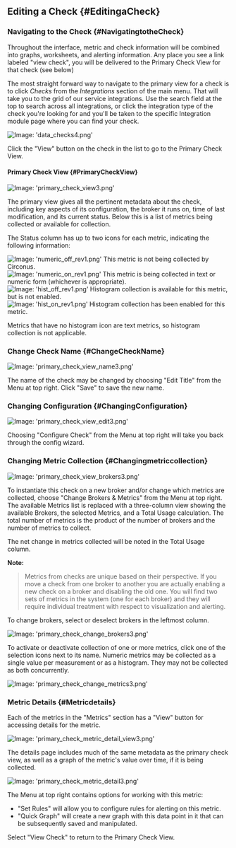 ## Editing a Check {#EditingaCheck}

### Navigating to the Check {#NavigatingtotheCheck}
Throughout the interface, metric and check information will be combined into graphs, worksheets, and alerting information.  Any place you see a link labeled "view check", you will be delivered to the Primary Check View for that check (see below)

The most straight forward way to navigate to the primary view for a check is to click _Checks_ from the _Integrations_ section of the main menu. That will take you to the grid of our service integrations. Use the search field at the top to search across all integrations, or click the integration type of the check you're looking for and you'll be taken to the specific Integration module page where you can find your check.

![Image: 'data_checks4.png'](/images/circonus/data_checks4.png)

Click the "View" button on the check in the list to go to the Primary Check View.


#### Primary Check View {#PrimaryCheckView}
![Image: 'primary_check_view3.png'](/images/circonus/primary_check_view3.png)

The primary view gives all the pertinent metadata about the check, including key aspects of its configuration, the broker it runs on, time of last modification, and its current status. Below this is a list of metrics being collected or available for collection.

The Status column has up to two icons for each metric, indicating the following information:

![Image: 'numeric_off_rev1.png'](/images/circonus/numeric_off_rev1.png) This metric is not being collected by Circonus.  
![Image: 'numeric_on_rev1.png'](/images/circonus/numeric_on_rev1.png) This metric is being collected in text or numeric form (whichever is appropriate).  
![Image: 'hist_off_rev1.png'](/images/circonus/hist_off_rev1.png) Histogram collection is available for this metric, but is not enabled.  
![Image: 'hist_on_rev1.png'](/images/circonus/hist_on_rev1.png) Histogram collection has been enabled for this metric.

Metrics that have no histogram icon are text metrics, so histogram collection is not applicable.

### Change Check Name {#ChangeCheckName}
![Image: 'primary_check_view_name3.png'](/images/circonus/primary_check_view_name3.png)

The name of the check may be changed by choosing "Edit Title" from the Menu at top right.  Click "Save" to save the new name.


### Changing Configuration {#ChangingConfiguration}
![Image: 'primary_check_view_edit3.png'](/images/circonus/primary_check_view_edit3.png)

Choosing "Configure Check" from the Menu at top right will take you back through the config wizard.


### Changing Metric Collection {#Changingmetriccollection}
![Image: 'primary_check_view_brokers3.png'](/images/circonus/primary_check_view_brokers3.png)

To instantiate this check on a new broker and/or change which metrics are collected, choose "Change Brokers & Metrics" from the Menu at top right. The available Metrics list is replaced with a three-column view showing the available Brokers, the selected Metrics, and a Total Usage calculation. The total number of metrics is the product of the number of brokers and the number of metrics to collect.

The net change in metrics collected will be noted in the Total Usage column.

**Note:**
> Metrics from checks are unique based on their perspective.  If you move a check from one broker to another you are actually enabling a new check on a broker and disabling the old one.  You will find two sets of metrics in the system (one for each broker) and they will require individual treatment with respect to visualization and alerting.

To change brokers, select or deselect brokers in the leftmost column.

![Image: 'primary_check_change_brokers3.png'](/images/circonus/primary_check_change_brokers3.png)

To activate or deactivate collection of one or more metrics, click one of the selection icons next to its name. Numeric metrics may be collected as a single value per measurement or as a histogram. They may not be collected as both concurrently.

![Image: 'primary_check_change_metrics3.png'](/images/circonus/primary_check_change_metrics3.png)


### Metric Details {#Metricdetails}
Each of the metrics in the "Metrics" section has a "View" button for accessing details for the metric.

![Image: 'primary_check_metric_detail_view3.png'](/images/circonus/primary_check_metric_detail_view3.png)

The details page includes much of the same metadata as the primary check view, as well as a graph of the metric's value over time, if it is being collected.

![Image: 'primary_check_metric_detail3.png'](/images/circonus/primary_check_metric_detail3.png)

The Menu at top right contains options for working with this metric:

* "Set Rules" will allow you to configure rules for alerting on this metric.
* "Quick Graph" will create a new graph with this data point in it that can be subsequently saved and manipulated.

Select "View Check" to return to the Primary Check View.
